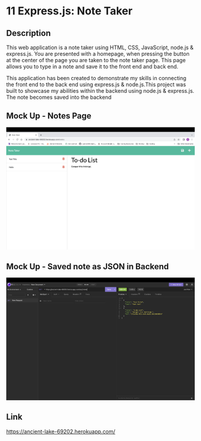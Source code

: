 # 11 Express.js: Note Taker

## Description

This web application is a note taker using HTML, CSS, JavaScript, node.js & express.js. You are presented with a homepage, when pressing the button at the center of the page you are taken to the note taker page. This page allows you to type in a note and save it to the front end and back end.

This application has been created to demonstrate my skills in connecting the front end to the back end using express.js & node.js.This project was built to showcase my abilities within the backend using node.js & express.js. The note becomes saved into the backend 


## Mock Up - Notes Page
![note taker](./images/homepage.png)

## Mock Up - Saved note as JSON in Backend
![insomina application showcasing saved note in json](./images/backend-saved-note.png)


## Link
https://ancient-lake-69202.herokuapp.com/